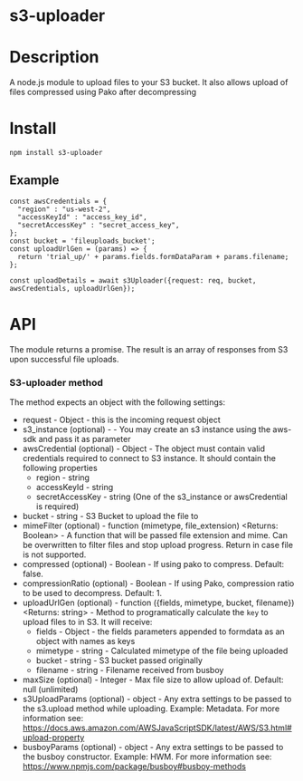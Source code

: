 # s3-uploader

# Description
A node.js module to upload files to your S3 bucket. It also allows upload of files compressed using Pako after decompressing

# Install
```
npm install s3-uploader
```

## Example
```
const awsCredentials = {
  "region" : "us-west-2",
  "accessKeyId" : "access_key_id",
  "secretAccessKey" : "secret_access_key",
};
const bucket = 'fileuploads_bucket';
const uploadUrlGen = (params) => {
  return 'trial_up/' + params.fields.formDataParam + params.filename;
};

const uploadDetails = await s3Uploader({request: req, bucket, awsCredentials, uploadUrlGen});
```

# API
The module returns a promise. The result is an array of responses from S3 upon successful file uploads.

### S3-uploader method
The method expects an object with the following settings:
 - request - Object - this is the incoming request object
 - s3_instance (optional) - <S3> - You may create an s3 instance using the aws-sdk and pass it as parameter
 - awsCredential (optional) - Object - The object must contain valid credentials required to connect to S3 instance. It should contain the following properties
   - region - string
   - accessKeyId - string
   - secretAccessKey - string
(One of the s3_instance or awsCredential is required)
 - bucket - string - S3 Bucket to upload the file to
 - mimeFilter (optional) - function (mimetype, file_extension) <Returns: Boolean> - A function that will be passed file extension and mime. Can be overwritten to filter files and stop upload progress. Return <True> in case file is not supported.
 - compressed (optional) - Boolean - If using pako to compress. Default: false.
 - compressionRatio (optional) - Boolean - If using Pako, compression ratio to be used to decompress. Default: 1.
 - uploadUrlGen (optional) - function ({fields, mimetype, bucket, filename}) <Returns: string> - Method to programatically calculate the `key` to upload files to in S3. It will receive:
   - fields - Object - the fields parameters appended to formdata as an object with names as keys
   - mimetype - string - Calculated mimetype of the file being uploaded
   - bucket - string - S3 bucket passed originally
   - filename - string - Filename received from busboy
 - maxSize (optional) - Integer - Max file size to allow upload of. Default: null (unlimited)
 - s3UploadParams (optional) - object - Any extra settings to be passed to the s3.upload method while uploading. Example: Metadata. For more information see: https://docs.aws.amazon.com/AWSJavaScriptSDK/latest/AWS/S3.html#upload-property
 - busboyParams (optional) - object - Any extra settings to be passed to the busboy constructor. Example: HWM. For more information see: https://www.npmjs.com/package/busboy#busboy-methods
 
